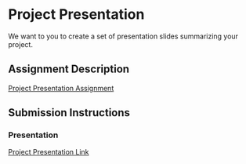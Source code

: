 # Project Presentation
We want to you to create a set of presentation slides summarizing your project.

## Assignment Description
[Project Presentation Assignment](https://education.launchcode.org/liftoff/modules/assignments/project-presentation)

## Submission Instructions

### Presentation

[Project Presentation Link](https://docs.google.com/presentation/d/1FAQ1Y0Z8hRqMSbaml6AAPHmk9igpa6-7dRg0b7onSJA/edit#slide=id.gdcdf9fe311_0_30)